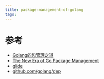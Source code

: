 ```yaml
---
title: package-management-of-golang
tags:
---
```


# 参考

- [Golang的包管理之道](http://www.infoq.com/cn/articles/golang-package-management)
- [The New Era of Go Package Management](https://about.sourcegraph.com/go/the-new-era-of-go-package-management/)
- [glide](https://github.com/Masterminds/glide)
- [github.com/golang/dep](https://github.com/golang/dep)